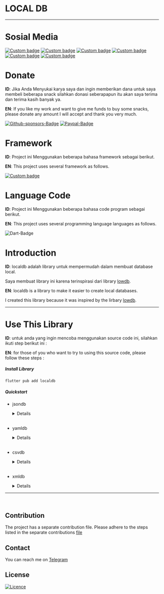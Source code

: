 # LOCAL DB

---

# Sosial Media

[![Custom badge](https://img.shields.io/badge/youtube-%23FF0000.svg?&style=for-the-badge&logo=youtube&logoColor=white)](https://www.youtube.com/user/azkadev/)
[![Custom badge](https://img.shields.io/badge/instagram-%23E4405F.svg?&style=for-the-badge&logo=instagram&logoColor=white)](https://www.instagram.com/azkadev/)
[![Custom badge](https://img.shields.io/badge/twitter-%231DA1F2.svg?&style=for-the-badge&logo=twitter&logoColor=white)](https://twitter.com/azkadev/)
[![Custom badge](https://img.shields.io/badge/Telegram-2CA5E0?style=for-the-badge&logo=telegram&logoColor=white)](https://t.me/azkadev)
[![Custom badge](https://img.shields.io/badge/Website-FF7139?style=for-the-badge&logo=Firefox-Browser&logoColor=white)](https://azkadev.com/)
[![Custom badge](https://img.shields.io/badge/GitHub-100000?style=for-the-badge&logo=github&logoColor=white)](https://github.com/azkadev)


# Donate

**ID**: Jika Anda Menyukai karya saya dan ingin memberikan dana untuk saya membeli beberapa snack silahkan donasi seberapapun itu akan saya terima dan terima kasih banyak ya.

**EN**: If you like my work and want to give me funds to buy some snacks, please donate any amount I will accept and thank you very much.

[![Github-sponsors-Badge](https://img.shields.io/badge/sponsor-30363D?style=for-the-badge&logo=GitHub-Sponsors&logoColor=#EA4AAA)](https://www.paypal.com/paypalme/azkadev)
[![Paypal-Badge](https://img.shields.io/badge/paypal-%2300457C.svg?&style=for-the-badge&logo=paypal&logoColor=white)](https://www.paypal.com/paypalme/azkadev)


# Framework

**ID**: Project ini Menggunakan beberapa bahasa framework sebagai berikut.

**EN**: This project uses several framework as follows.

[![Custom badge](https://img.shields.io/badge/Flutter-02569B?style=for-the-badge&logo=flutter&logoColor=white)](https://flutter.dev)

# Language Code

**ID**: Project ini Menggunakan beberapa bahasa code program sebagai berikut.

**EN**: This project uses several programming language languages as follows.

![Dart-Badge](https://img.shields.io/badge/Dart-0175C2?style=for-the-badge&logo=dart&logoColor=white)

# Introduction

**ID**: localdb adalah library untuk mempermudah dalam membuat database local.

Saya membuat library ini karena terinspirasi dari library [lowdb](https://github.com/typicode/lowdb).

**EN**: localdb is a library to make it easier to create local databases.

I created this library because it was inspired by the lirbary [lowdb](https://github.com/typicode/lowdb).

---

# Use This Library

**ID**: untuk anda yang ingin mencoba menggunakan source code ini, silahkan ikuti step berikut ini :

**EN**: for those of you who want to try to using this source code, please follow these steps :

##### Install Library
```bash
flutter pub add localdb
```

##### Quickstart

- jsondb
  <details>

  ```dart
    import 'dart:io';
    import 'package:localdb/jsondb.dart';
    import 'package:localdb/file/file.dart';

    void main() async {
      var pathFile = "${Directory.current.path}/data.json";
      var db = jsondb(FileSync(pathFile));
      db.defaults({
        "azka": "oke",
        "array": [
          {"key": "azka"},
          {"key": "kunci"},
          {"key": "bagus"}
        ],
        "json": {}
      }).write();

      db.get("array").find({"key": "kunci"}).assign(
      {"key": "kuncibaru", "post": "5", "data": "oke"}).write();

      db.get("array").remove({"key": "bagus"}).write();

      db.set("info.links.youtube", "youtube.com").write();

      db.get("array").push({"key": "asaooaoao"}).write();

      print(db.get("array").find({"post": "5"}).value());

      print(db.get("array").value());

      print(db.value());
    }
  ```

  </details>
  <br>
- yamldb
  <details>
  </details>
  <br>
- csvdb
  <details>
  </details>
  <br>
- xmldb
  <details>
  </details>

---
<br>

## Contribution

The project has a separate contribution file. Please adhere to the steps listed in the separate contributions [file](./CONTRIBUTING.md)

## Contact

You can reach me on [Telegram](https://t.me/gibranalazka)

## License

[![Licence](https://img.shields.io/github/license/azkadev/markdown-badges?style=for-the-badge)](./LICENSE)